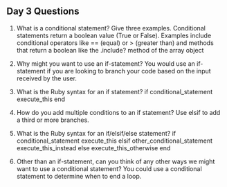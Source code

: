 ## Day 3 Questions

1. What is a conditional statement? Give three examples.
   Conditional statements return a boolean value (True or False). Examples include conditional operators like == (equal) or > (greater than) and methods that return a boolean like the .include? method of the array object

1. Why might you want to use an if-statement?
   You would use an if-statement if you are looking to branch your code based on the input received by the user.

1. What is the Ruby syntax for an if statement?
   if conditional_statement
     execute_this
   end

1. How do you add multiple conditions to an if statement?
   Use elsif to add a third or more branches.

1. What is the Ruby syntax for an if/elsif/else statement?
   if conditional_statement
     execute_this
   elsif other_conditional_statement
     execute_this_instead
   else
     execute_this_otherwise
   end

1. Other than an if-statement, can you think of any other ways we might want to use a conditional statement?
   You could use a conditional statement to determine when to end a loop.
